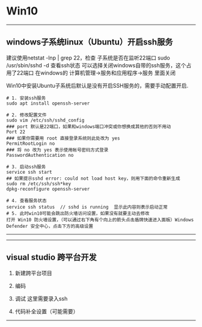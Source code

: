 # Win10

***************

## windows子系统linux（Ubuntu）开启ssh服务

建议使用netstat -lnp | grep 22，检查 子系统是否在监听22端口
sudo /usr/sbin/sshd -d 查看ssh状态
可以选择关闭windows自带的ssh服务，这个占用了22端口
在windows的 计算机管理->服务和应用程序->服务 里面关闭

Win10中安装Ubuntu子系统后默认是没有开启SSH服务的，需要手动配置开启.

```shell
# 1. 安装ssh服务
sudo apt install openssh-server

# 2. 修改配置文件
sudo vim /etc/ssh/sshd_config
### port 默认是22端口，如果和windows端口冲突或你想换成其他的否则不用动
Port 22
### 如果你需要用 root 直接登录系统则此处改为 yes
PermitRootLogin no
### 将 no 改为 yes 表示使用帐号密码方式登录
PasswordAuthentication no

# 3. 启动ssh服务
service ssh start
## 如果提示sshd error: could not load host key，则用下面的命令重新生成
sudo rm /etc/ssh/ssh*key
dpkg-reconfigure openssh-server

# 4. 查看服务状态
service ssh status  // sshd is running  显示此内容则表示启动正常
# 5. 此时win10可能会跳出防火墙访问设置，如果没有就要主动去修改
打开 Win10 防火墙设置，（可以通过右下角有个向上的箭头点击盾牌快速进入面板）Windows Defender 安全中心，点击下方的高级设置
```

***************

***************

## visual studio 跨平台开发

1. 新建跨平台项目

2. 编码

3. 调试
这里需要录入ssh

4. 代码补全设置（可能需要）

***************
